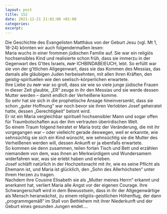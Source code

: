 ```yaml
---
layout: post
title: 152
date: 2021-12-21 21:01:00 +01:00
categories: 
excerpt: 
---
```


Die Geschichte des Evangelisten Matthäus von der Geburt Jesu (vgl. Mt 1, 18-24) könnten wir auch folgendermaßen lesen:\
Maria wuchs in einer frommen jüdischen Familie auf. Sie war ein religiös hochsensibles Kind und realisierte schon früh, dass sie immerzu in der Gegenwart des G’ttes Israels, **יהוה** ICHBINDABEIEUCH, lebt. So erfüllt war sie von der g’ttlichen Allgegenwart, dass sie das Kommen des Messias, das damals alle gläubigen Juden herbeisehnten, mit allen ihren Kräften, den geistig-spirituellen wie den seelisch-körperlichen erwartete.\
Ihre Liebe zu **יהוה** war so groß, dass sie wie so viele junge jüdische Frauen in dieser Zeit glaubte, „ER“ zeuge in ihr den Messias und sie werde dessen Mutter werden – damit endlich der Verheißene komme.\
So sehr hat sie sich in die prophetische Ansage hineinversenkt, dass sie schon „guter Hoffnung“ war noch bevor sie ihren Verlobten Josef geheiratet hatte, dessen „Gerechtigkeit“ betont wird.\
Er ist ein Maria vergleichbar spirituell hochsensibler Mann und sogar offen für Traumbotschaften aus der ihm vertrauten überirdischen Welt.\
So einem Traum folgend heiratet er Maria trotz der Veränderung, die mit ihr vorgegangen war – oder vielleicht gerade deswegen, weil er erkannte, wie sehnsüchtig sie sich ein Kind wünscht, wie sehnsüchtig sie die Mutter des Verheißenen werden will, dessen Ankunft er ja ebenfalls erwartete.\
So kommen sie denn zusammen, teilen fortan Tisch und Bett und erzählen niemandem von dem, was ihnen an Merkwürdigem und Wundersamem widerfahren war, was sie erlebt haben und erleben.\
Josef schläft natürlich in der Hochzeitsnacht mit ihr, wie es seine Pflicht als Ehemann ist, und Maria ist glücklich, den „Sohn des Allerhöchsten“ unter ihrem Herzen zu tragen.\
Nachdem ihre Cousine Elisabeth sie als „Mutter meines Herrn“ erkannt und anerkannt hat, verliert Maria alle Angst vor der eigenen Courage. Ihre Schwangerschaft wird in dem Bewusstsein, dass in ihr der Allgegenwärtige als Mensch heranwächst, zu einem religiös-geistlichen Höhenflug, der dann „programmgemäß“ im Stall von Bethlehem mit ihrer Niederkunft und der Geburt eines gesunden Jungen endet….
